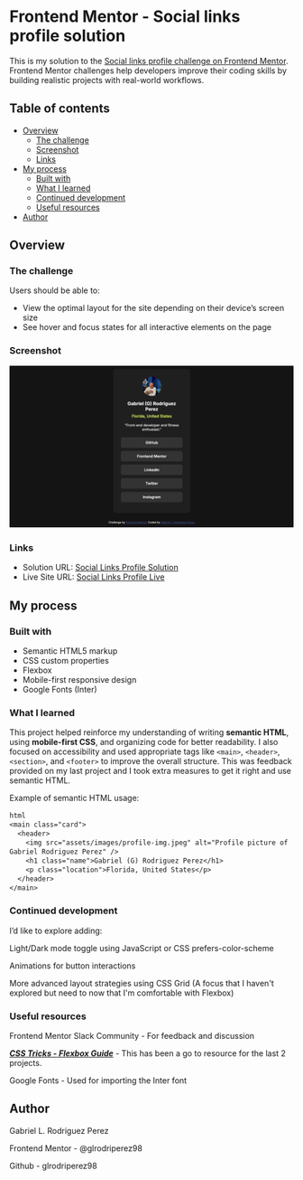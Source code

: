 # Frontend Mentor - Social links profile solution

This is my solution to the [Social links profile challenge on Frontend Mentor](https://www.frontendmentor.io/challenges/social-links-profile-UG32l9m6dQ). Frontend Mentor challenges help developers improve their coding skills by building realistic projects with real-world workflows.

## Table of contents

- [Overview](#overview)
  - [The challenge](#the-challenge)
  - [Screenshot](#screenshot)
  - [Links](#links)
- [My process](#my-process)
  - [Built with](#built-with)
  - [What I learned](#what-i-learned)
  - [Continued development](#continued-development)
  - [Useful resources](#useful-resources)
- [Author](#author)

## Overview

### The challenge

Users should be able to:

- View the optimal layout for the site depending on their device’s screen size
- See hover and focus states for all interactive elements on the page

### Screenshot

![Screenshot of my solution](./assets/images/social-media-final.png)

### Links

- Solution URL: [Social Links Profile Solution](https://github.com/glrodriperez98/social-links-profile)
- Live Site URL: [Social Links Profile Live](https://glrodriperez98.github.io/social-links-profile/)

## My process

### Built with

- Semantic HTML5 markup
- CSS custom properties
- Flexbox
- Mobile-first responsive design
- Google Fonts (Inter)

### What I learned

This project helped reinforce my understanding of writing **semantic HTML**, using **mobile-first CSS**, and organizing code for better readability. I also focused on accessibility and used appropriate tags like `<main>`, `<header>`, `<section>`, and `<footer>` to improve the overall structure. This was feedback provided on my last project and I took extra measures to get it right and use semantic HTML.

Example of semantic HTML usage:

```
html
<main class="card">
  <header>
    <img src="assets/images/profile-img.jpeg" alt="Profile picture of Gabriel Rodriguez Perez" />
    <h1 class="name">Gabriel (G) Rodriguez Perez</h1>
    <p class="location">Florida, United States</p>
  </header>
</main>
```

### Continued development

I’d like to explore adding:

Light/Dark mode toggle using JavaScript or CSS prefers-color-scheme

Animations for button interactions

More advanced layout strategies using CSS Grid (A focus that I haven't explored but need to now that I'm comfortable with Flexbox)

### Useful resources

Frontend Mentor Slack Community - For feedback and discussion

[***CSS Tricks - Flexbox Guide***](https://css-tricks.com/snippets/css/a-guide-to-flexbox/) - This has been a go to resource for the last 2 projects.

Google Fonts - Used for importing the Inter font

## Author

Gabriel L. Rodriguez Perez

Frontend Mentor - @glrodriperez98

Github - glrodriperez98